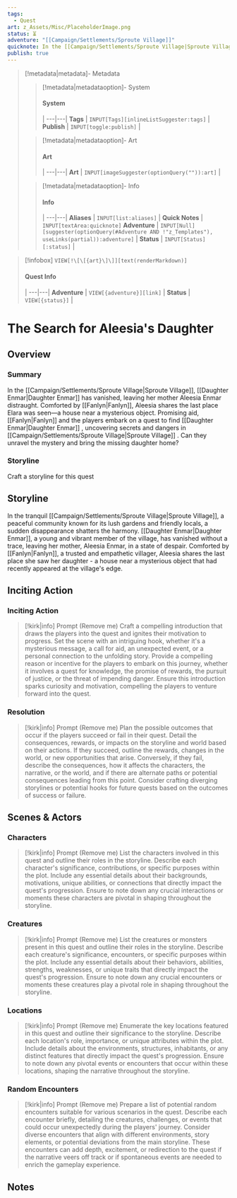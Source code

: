 ```yaml
---
tags:
  - Quest
art: z_Assets/Misc/PlaceholderImage.png
status: ⏳
adventure: "[[Campaign/Settlements/Sproute Village]]"
quicknote: In the [[Campaign/Settlements/Sproute Village|Sproute Village]], [[Daughter Enmar|Daughter Enmar]] has vanished, leaving her mother Aleesia Enmar  distraught. Comforted by [[Fanlyn|Fanlyn]], Aleesia shares the last place Elara was seen—a house near a mysterious object. Promising aid, [[Fanlyn|Fanlyn]] and the players embark on a quest to find [[Daughter Enmar|Daughter Enmar]] , uncovering secrets and dangers in [[Campaign/Settlements/Sproute Village|Sproute Village]] . Can they unravel the mystery and bring the missing daughter home?
publish: true
---
```

> [!metadata|metadata]- Metadata 
>> [!metadata|metadataoption]- System
>> #### System
>>  |
>> ---|---|
> **Tags** | `INPUT[Tags][inlineListSuggester:tags]` |
> **Publish** | `INPUT[toggle:publish]` |
>
>
>> [!metadata|metadataoption]- Art
>> #### Art
>>  |
>> ---|---|
>> **Art** | `INPUT[imageSuggester(optionQuery("")):art]` |
>
>> [!metadata|metadataoption]- Info
>> #### Info
>>  |
>> ---|---|
>> **Aliases** | `INPUT[list:aliases]` |
>> **Quick Notes** |  `INPUT[textArea:quicknote]`
>> **Adventure** | `INPUT[Null][suggester(optionQuery(#Adventure AND !"z_Templates"), useLinks(partial)):adventure]` |
>> **Status** | `INPUT[Status][:status]` |

> [!infobox]
> `VIEW[!\[\[{art}\]\]][text(renderMarkdown)]`
> #### Quest Info
>  |
> ---|---|
> **Adventure** | `VIEW[{adventure}][link]` |
> **Status** | `VIEW[{status}]` |

# **The Search for Aleesia's Daughter**

## Overview
### Summary

In the [[Campaign/Settlements/Sproute Village|Sproute Village]], [[Daughter Enmar|Daughter Enmar]] has vanished, leaving her mother Aleesia Enmar  distraught. Comforted by [[Fanlyn|Fanlyn]], Aleesia shares the last place Elara was seen—a house near a mysterious object. Promising aid, [[Fanlyn|Fanlyn]] and the players embark on a quest to find [[Daughter Enmar|Daughter Enmar]] , uncovering secrets and dangers in [[Campaign/Settlements/Sproute Village|Sproute Village]] . Can they unravel the mystery and bring the missing daughter home?

### Storyline

Craft a storyline for this quest

## Storyline

In the tranquil [[Campaign/Settlements/Sproute Village|Sproute Village]], a peaceful community known for its lush gardens and friendly locals, a sudden disappearance shatters the harmony. [[Daughter Enmar|Daughter Enmar]], a young and vibrant member of the village, has vanished without a trace, leaving her mother, Aleesia Enmar, in a state of despair. Comforted by [[Fanlyn|Fanlyn]], a trusted and empathetic villager, Aleesia shares the last place she saw her daughter - a house near a mysterious object that had recently appeared at the village's edge.

## Inciting Action



### Inciting Action

> [!kirk|info] Prompt (Remove me)
> Craft a compelling introduction that draws the players into the quest and ignites their motivation to progress. Set the scene with an intriguing hook, whether it's a mysterious message, a call for aid, an unexpected event, or a personal connection to the unfolding story. Provide a compelling reason or incentive for the players to embark on this journey, whether it involves a quest for knowledge, the promise of rewards, the pursuit of justice, or the threat of impending danger. Ensure this introduction sparks curiosity and motivation, compelling the players to venture forward into the quest.

### Resolution

> [!kirk|info] Prompt (Remove me)
> Plan the possible outcomes that occur if the players succeed or fail in their quest. Detail the consequences, rewards, or impacts on the storyline and world based on their actions. If they succeed, outline the rewards, changes in the world, or new opportunities that arise. Conversely, if they fail, describe the consequences, how it affects the characters, the narrative, or the world, and if there are alternate paths or potential consequences leading from this point. Consider crafting diverging storylines or potential hooks for future quests based on the outcomes of success or failure.

## Scenes & Actors
### Characters

> [!kirk|info] Prompt (Remove me)
> List the characters involved in this quest and outline their roles in the storyline. Describe each character's significance, contributions, or specific purposes within the plot. Include any essential details about their backgrounds, motivations, unique abilities, or connections that directly impact the quest's progression. Ensure to note down any crucial interactions or moments these characters are pivotal in shaping throughout the storyline.

### Creatures

> [!kirk|info] Prompt (Remove me)
> List the creatures or monsters present in this quest and outline their roles in the storyline. Describe each creature's significance, encounters, or specific purposes within the plot. Include any essential details about their behaviors, abilities, strengths, weaknesses, or unique traits that directly impact the quest's progression. Ensure to note down any crucial encounters or moments these creatures play a pivotal role in shaping throughout the storyline.

### Locations

> [!kirk|info] Prompt (Remove me)
> Enumerate the key locations featured in this quest and outline their significance to the storyline. Describe each location's role, importance, or unique attributes within the plot. Include details about the environments, structures, inhabitants, or any distinct features that directly impact the quest's progression. Ensure to note down any pivotal events or encounters that occur within these locations, shaping the narrative throughout the storyline.

### Random Encounters

> [!kirk|info] Prompt (Remove me)
> Prepare a list of potential random encounters suitable for various scenarios in the quest. Describe each encounter briefly, detailing the creatures, challenges, or events that could occur unexpectedly during the players' journey. Consider diverse encounters that align with different environments, story elements, or potential deviations from the main storyline. These encounters can add depth, excitement, or redirection to the quest if the narrative veers off track or if spontaneous events are needed to enrich the gameplay experience.

## Notes
